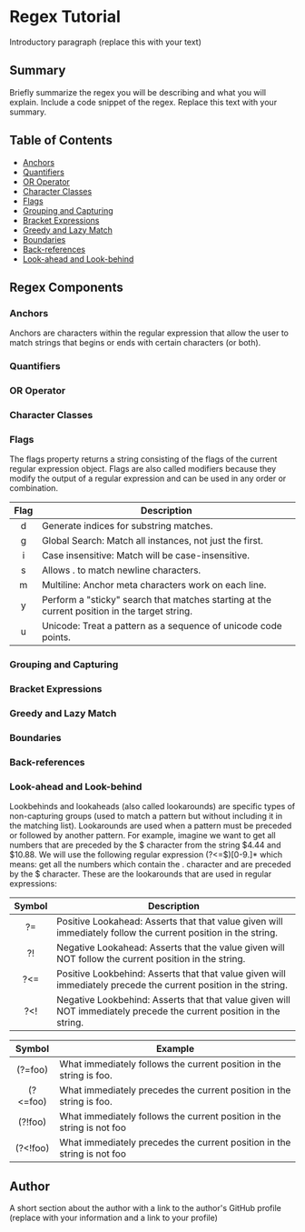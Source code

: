 # Regex Tutorial

Introductory paragraph (replace this with your text)

## Summary

Briefly summarize the regex you will be describing and what you will explain. Include a code snippet of the regex. Replace this text with your summary.

## Table of Contents

- [Anchors](#anchors)
- [Quantifiers](#quantifiers)
- [OR Operator](#or-operator)
- [Character Classes](#character-classes)
- [Flags](#flags)
- [Grouping and Capturing](#grouping-and-capturing)
- [Bracket Expressions](#bracket-expressions)
- [Greedy and Lazy Match](#greedy-and-lazy-match)
- [Boundaries](#boundaries)
- [Back-references](#back-references)
- [Look-ahead and Look-behind](#look-ahead-and-look-behind)

## Regex Components

### Anchors
Anchors are characters within the regular expression that allow the user to match strings that begins or ends with certain characters (or both). 

### Quantifiers

### OR Operator

### Character Classes

### Flags
The flags property returns a string consisting of the flags of the current regular expression object.
Flags are also called modifiers because they modify the output of a regular
expression and can be used in any order or combination.

|Flag|Description|
|:----:|----|
|d|Generate indices for substring matches.|
|g|Global Search: Match all instances, not just the first.|
|i|Case insensitive: Match will be case-insensitive.|
|s|Allows . to match newline characters.|
|m|Multiline: Anchor meta characters work on each line.|
|y|Perform a "sticky" search that matches starting at the current position in the target string.|
|u|Unicode: Treat a pattern as a sequence of unicode code points.|


### Grouping and Capturing

### Bracket Expressions

### Greedy and Lazy Match

### Boundaries

### Back-references

### Look-ahead and Look-behind
Lookbehinds and lookaheads (also called lookarounds) are specific types of non-capturing groups (used to match a pattern but without including it in the matching list). Lookarounds are used when a pattern must be preceded or followed by another pattern. For example, imagine we want to get all numbers that are preceded by the $ character from the string $4.44 and $10.88. We will use the following regular expression (?<=\$)[0-9\.]* which means: get all the numbers which contain the . character and are preceded by the $ character. These are the lookarounds that are used in regular expressions:

|Symbol|Description|
|:----:|----|
|?=|Positive Lookahead: Asserts that that value given will immediately follow the current position in the string.|
|?!|Negative Lookahead: Asserts that the value given will NOT follow the current position in the string. |
|?<=|Positive Lookbehind: Asserts that that value given will immediately precede the current position in the string. |
|?<!|Negative Lookbehind: Asserts that that value given will NOT immediately precede the current position in the string.|

|Symbol|Example|
|:----:|----|
|(?=foo)|What immediately follows the current position in the string is foo.|
|(?<=foo)|What immediately precedes the current position in the string is foo.|
|(?!foo)|What immediately follows the current position in the string is not foo|
|(?<!foo)|What immediately precedes the current position in the string is not foo|

## Author

A short section about the author with a link to the author's GitHub profile (replace with your information and a link to your profile)
